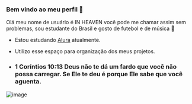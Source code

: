 ### Bem vindo ao meu perfil 👑

Olá meu nome de usuário é IN HEAVEN você pode me chamar assim sem problemas, sou estudante do Brasil e gosto de futebol e de música 🎵

- Estou estudando [Alura](https://www.alura.com.br) atualmente.
- Utilizo esse espaço para organização dos meus projetos.

- ### 1 Coríntios 10:13 Deus não te dá um fardo que você não possa carregar. Se Ele te deu é porque Ele sabe que você aguenta.

 ![image](https://github.com/YrnehUSA/YrnehUSA/assets/143031094/c4f8d701-a0b2-4f65-abdd-08ffc1cf22da)
